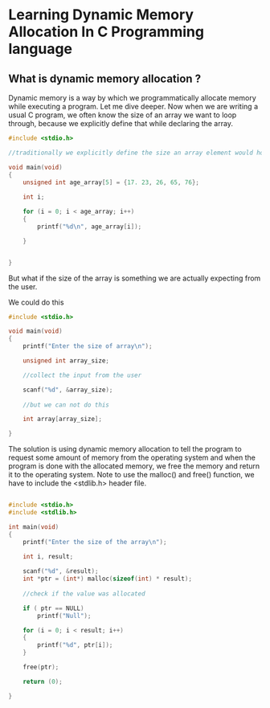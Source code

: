 # Learning Dynamic Memory Allocation In C Programming language 

## What is dynamic memory allocation ?

Dynamic memory is a way by which we programmatically allocate memory while executing a program. Let me dive deeper. Now when we are writing a usual C program, we often know the size of an array we want to loop through, because we explicitly define that while declaring the array.

``` c
#include <stdio.h>

//traditionally we explicitly define the size an array element would hold

void main(void)
{
	unsigned int age_array[5] = {17. 23, 26, 65, 76};
	
	int i;

	for (i = 0; i < age_array; i++)
	{
		printf("%d\n", age_array[i]);

	}


}

```

But what if the size of the array is something we are actually expecting from the user. 

We could do this

``` c
#include <stdio.h>

void main(void)
{
	printf("Enter the size of array\n");

	unsigned int array_size;

	//collect the input from the user

	scanf("%d", &array_size);
	
	//but we can not do this

	int array[array_size];

}

```
The solution is using dynamic memory allocation to tell the program to request some amount of memory from the operating system and when the program is done with the allocated memory, we free the memory and return it to the operating system. Note to use the malloc() and free() function, we have to include the <stdlib.h> header file.

``` c

#include <stdio.h>
#include <stdlib.h>

int main(void)
{
	printf("Enter the size of the array\n");

	int i, result;
	
	scanf("%d", &result);
	int *ptr = (int*) malloc(sizeof(int) * result);
	
	//check if the value was allocated 

	if ( ptr == NULL)
		printf("Null");

	for (i = 0; i < result; i++)
	{
		printf("%d", ptr[i]);
	}

	free(ptr);

	return (0);

}
```
